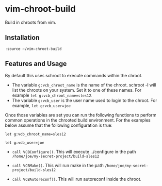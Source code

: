 # vim-chroot-build
Build in chroots from vim.

## Installation
`:source ~/vim-chroot-build`

## Features and Usage
By default this uses schroot to execute commands within the chroot.

- The variable `g:vcb_chroot_name` is the name of the chroot. schroot -l will list the chroots on
  your system. Set it to one of these names. For example `let g:vcb_chroot_name=sles12`.
- The variable `g:vcb_user` is the user name used to login to the chroot. For example, `let
  g:vcb_user=joe`

Once those variables are set you can run the following functions to perform common operations in the
chrooted build environment. For the examples below assume that the following configuration is true:

`let g:vcb_chroot_name=sles12`

`let g:vcb_user=joe`

- `call VCBConfigure()`. This will execute ../configure in the path `/home/joe/my-secret-project/build-sles12`

- `call VCBMake()`. This will run make in the path `/home/joe/my-secret-project/build-sles12`

- `call VCBAutoreconf()`. This will run autoreconf inside the chroot. 

